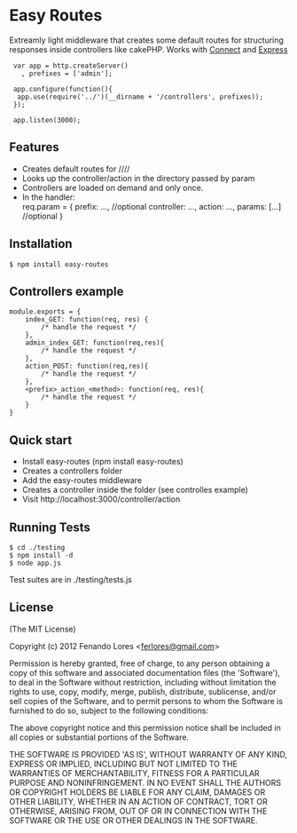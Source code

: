 
# Easy Routes
  Extreamly light middleware that creates some default routes for structuring responses inside controllers like cakePHP. Works with [Connect](http://github.com/senchalabs/connect) and [Express](http://github.com/visionmedia/express) 
  
     var app = http.createServer()
       , prefixes = ['admin'];
	     
     app.configure(function(){
	  app.use(require('../')(__dirname + '/controllers', prefixes));  
	 });
     
     app.listen(3000);

## Features
  * Creates default routes for /<prefix>/<controller>/<action>/<params>
  * Looks up the controller/action in the directory passed by param 
  * Controllers are loaded on demand and only once.
  * In the handler:  
	req.param = {
		prefix: ...,       //optional
		controller: ...,
		action: ...,
		params: [...]      //optional
	}
	
## Installation

    $ npm install easy-routes

## Controllers example
	
	module.exports = {
		index_GET: function(req, res) {
			/* handle the request */
		},
		admin_index_GET: function(req,res){
			/* handle the request */	
		},
		action_POST: function(req,res){
			/* handle the request */	
		},
		<prefix>_action_<method>: function(req, res){
			/* handle the request */
		}
	}
	
## Quick start
  * Install easy-routes (npm install easy-routes)
  * Creates a controllers folder
  * Add the easy-routes middleware
  * Creates a controller inside the folder (see controlles example)
  * Visit http://localhost:3000/controller/action
	
## Running Tests

    $ cd ./testing 
    $ npm install -d
    $ node app.js

Test suites are in ./testing/tests.js

## License 

(The MIT License)

Copyright (c) 2012 Fenando Lores &lt;ferlores@gmail.com&gt;

Permission is hereby granted, free of charge, to any person obtaining
a copy of this software and associated documentation files (the
'Software'), to deal in the Software without restriction, including
without limitation the rights to use, copy, modify, merge, publish,
distribute, sublicense, and/or sell copies of the Software, and to
permit persons to whom the Software is furnished to do so, subject to
the following conditions:

The above copyright notice and this permission notice shall be
included in all copies or substantial portions of the Software.

THE SOFTWARE IS PROVIDED 'AS IS', WITHOUT WARRANTY OF ANY KIND,
EXPRESS OR IMPLIED, INCLUDING BUT NOT LIMITED TO THE WARRANTIES OF
MERCHANTABILITY, FITNESS FOR A PARTICULAR PURPOSE AND NONINFRINGEMENT.
IN NO EVENT SHALL THE AUTHORS OR COPYRIGHT HOLDERS BE LIABLE FOR ANY
CLAIM, DAMAGES OR OTHER LIABILITY, WHETHER IN AN ACTION OF CONTRACT,
TORT OR OTHERWISE, ARISING FROM, OUT OF OR IN CONNECTION WITH THE
SOFTWARE OR THE USE OR OTHER DEALINGS IN THE SOFTWARE.
